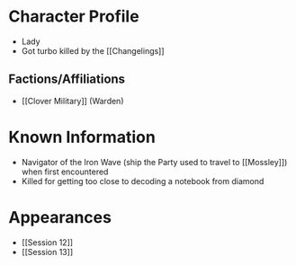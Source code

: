 # Character Profile
- Lady
- Got turbo killed by the [[Changelings]]

## Factions/Affiliations
- [[Clover Military]] (Warden)

# Known Information
- Navigator of the Iron Wave (ship the Party used to travel to [[Mossley]]) when first encountered
- Killed for getting too close to decoding a notebook from diamond

# Appearances
- [[Session 12]]
- [[Session 13]]